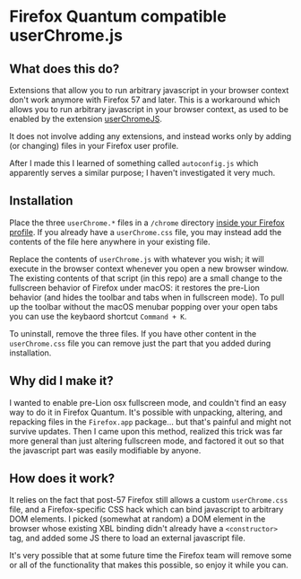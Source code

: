 # Firefox Quantum compatible userChrome.js

## What does this do?

Extensions that allow you to run arbitrary javascript in your browser context don't work anymore with Firefox 57 and later. This is a workaround which allows you to run arbitrary javascript in your browser context, as used to be enabled by the extension [userChromeJS](http://userchromejs.mozdev.org/).

It does not involve adding any extensions, and instead works only by adding (or changing) files in your Firefox user profile.

After I made this I learned of something called `autoconfig.js` which apparently serves a similar purpose; I haven't investigated it very much.

## Installation

Place the three `userChrome.*` files in a `/chrome` directory [inside your Firefox profile](https://support.mozilla.org/en-US/kb/profiles-where-firefox-stores-user-data). If you already have a `userChrome.css` file, you may instead add the contents of the file here anywhere in your existing file.

Replace the contents of `userChrome.js` with whatever you wish; it will execute in the browser context whenever you open a new browser window. The existing contents of that script (in this repo) are a small change to the fullscreen behavior of Firefox under macOS: it restores the pre-Lion behavior (and hides the toolbar and tabs when in fullscreen mode). To pull up the toolbar without the macOS menubar popping over your open tabs you can use the keybaord shortcut `Command + K`.

To uninstall, remove the three files. If you have other content in the `userChrome.css` file you can remove just the part that you added during installation.

## Why did I make it?

I wanted to enable pre-Lion osx fullscreen mode, and couldn't find an easy way to do it in Firefox Quantum. It's possible with unpacking, altering, and repacking files in the `Firefox.app` package... but that's painful and might not survive updates. Then I came upon this method, realized this trick was far more general than just altering fullscreen mode, and factored it out so that the javascript part was easily modifiable by anyone.

## How does it work?

It relies on the fact that post-57 Firefox still allows a custom `userChrome.css` file, and a Firefox-specific CSS hack which can bind javascript to arbitrary DOM elements. I picked (somewhat at random) a DOM element in the browser whose existing XBL binding didn't already have a `<constructor>` tag, and added some JS there to load an external javascript file.

It's very possible that at some future time the Firefox team will remove some or all of the functionality that makes this possible, so enjoy it while you can.
